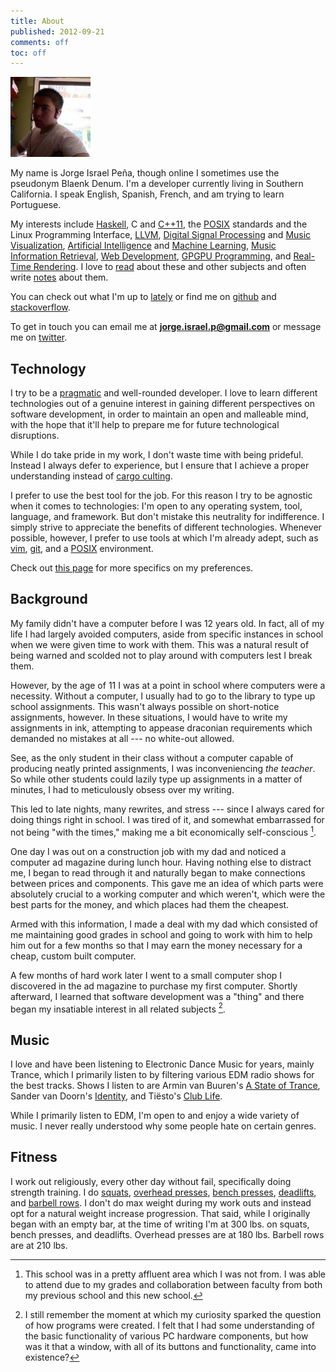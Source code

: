 ```yaml
---
title: About
published: 2012-09-21
comments: off
toc: off
---
```


<img src="/images/me.png" class="right" width="128" id="me">

My name is Jorge Israel Peña, though online I sometimes use the pseudonym Blaenk Denum. I'm a developer currently living in Southern California. I speak English, Spanish, French, and am trying to learn Portuguese.

My interests include [Haskell](http://en.wikipedia.org/wiki/Haskell_(programming_language)), C and [C++11](http://en.wikipedia.org/wiki/C%2B%2B11), the [POSIX](http://en.wikipedia.org/wiki/POSIX) standards and the Linux Programming Interface, [LLVM](http://en.wikipedia.org/wiki/LLVM), [Digital Signal Processing](http://en.wikipedia.org/wiki/Digital_signal_processing) and [Music Visualization](http://en.wikipedia.org/wiki/Music_visualization), [Artificial Intelligence](http://en.wikipedia.org/wiki/Artificial_intelligence) and [Machine Learning](http://en.wikipedia.org/wiki/Machine_learning), [Music Information Retrieval](http://en.wikipedia.org/wiki/Music_information_retrieval), [Web Development](http://en.wikipedia.org/wiki/Web_development), [GPGPU Programming](http://en.wikipedia.org/wiki/General-purpose_computing_on_graphics_processing_units), and [Real-Time Rendering](http://en.wikipedia.org/wiki/Real_Time_rendering). I love to [read](/reads/) about these and other subjects and often write [notes](/notes/) about them.

You can check out what I'm up to [lately](/lately) or find me on [github](http://github.com/blaenk) and [stackoverflow](http://stackoverflow.com/users/101090/jorge-israel-pena).

To get in touch you can email me at **jorge.israel.p@gmail.com** or message me on [twitter](https://twitter.com/blaenk).

## Technology

I try to be a [pragmatic](http://en.wikipedia.org/wiki/The_Pragmatic_Programmer) and well-rounded developer. I love to learn different technologies out of a genuine interest in gaining different perspectives on software development, in order to maintain an open and malleable mind, with the hope that it'll help to prepare me for future technological disruptions.

While I do take pride in my work, I don't waste time with being prideful. Instead I always defer to experience, but I ensure that I achieve a proper understanding instead of [cargo culting](http://en.wikipedia.org/wiki/Cargo_cult_programming).

I prefer to use the best tool for the job. For this reason I try to be agnostic when it comes to technologies: I'm open to any operating system, tool, language, and framework. But don't mistake this neutrality for indifference. I simply strive to appreciate the benefits of different technologies. Whenever possible, however, I prefer to use tools at which I'm already adept, such as [vim](http://en.wikipedia.org/wiki/Vim_(text_editor)), [git](http://git-scm.com/), and a [POSIX](http://en.wikipedia.org/wiki/POSIX) environment.

Check out [this page](/uses-this) for more specifics on my preferences.

## Background

My family didn't have a computer before I was 12 years old. In fact, all of my life I had largely avoided computers, aside from specific instances in school when we were given time to work with them. This was a natural result of being warned and scolded not to play around with computers lest I break them.

However, by the age of 11 I was at a point in school where computers were a necessity. Without a computer, I usually had to go to the library to type up school assignments. This wasn't always possible on short-notice assignments, however. In these situations, I would have to write my assignments in ink, attempting to appease draconian requirements which demanded no mistakes at all --- no white-out allowed.

See, as the only student in their class without a computer capable of producing neatly printed assignments, I was inconveniencing _the teacher_. So while other students could lazily type up assignments in a matter of minutes, I had to meticulously obsess over my writing.

This led to late nights, many rewrites, and stress --- since I always cared for doing things right in school. I was tired of it, and somewhat embarrassed for not being "with the times," making me a bit economically self-conscious [^tma].

One day I was out on a construction job with my dad and noticed a computer ad magazine during lunch hour. Having nothing else to distract me, I began to read through it and naturally began to make connections between prices and components. This gave me an idea of which parts were absolutely crucial to a working computer and which weren't, which were the best parts for the money, and which places had them the cheapest.

Armed with this information, I made a deal with my dad which consisted of me maintaining good grades in school and going to work with him to help him out for a few months so that I may earn the money necessary for a cheap, custom built computer.

A few months of hard work later I went to a small computer shop I discovered in the ad magazine to purchase my first computer. Shortly afterward, I learned that software development was a "thing" and there began my insatiable interest in all related subjects [^window].

## Music

I love and have been listening to Electronic Dance Music for years, mainly Trance, which I primarily listen to by filtering various EDM radio shows for the best tracks. Shows I listen to are Armin van Buuren's [A State of Trance](http://www.astateoftrance.com/), Sander van Doorn's [Identity](http://www.sandervandoorn.com/radio/), and Tiësto's [Club Life](http://www.tiesto.com/Tiesto-club-life-podcasts).

While I primarily listen to EDM, I'm open to and enjoy a wide variety of music. I never really understood why some people hate on certain genres.

## Fitness

I work out religiously, every other day without fail, specifically doing strength training. I do [squats](http://www.exrx.net/WeightExercises/Quadriceps/BBFullSquat.html), [overhead presses](http://www.exrx.net/WeightExercises/DeltoidAnterior/BBMilitaryPress.html), [bench presses](http://www.exrx.net/WeightExercises/PectoralSternal/BBBenchPress.html), [deadlifts](http://www.exrx.net/WeightExercises/ErectorSpinae/BBDeadlift.html), and [barbell rows](http://www.exrx.net/WeightExercises/BackGeneral/BBBentOverRow.html). I don't do max weight during my work outs and instead opt for a natural weight increase progression. That said, while I originally began with an empty bar, at the time of writing I'm at 300 lbs. on squats, bench presses, and deadlifts. Overhead presses are at 180 lbs. Barbell rows are at 210 lbs.

[^tma]: This school was in a pretty affluent area which I was not from. I was able to attend due to my grades and collaboration between faculty from both my previous school and this new school.
[^window]: I still remember the moment at which my curiosity sparked the question of how programs were created. I felt that I had some understanding of the basic functionality of various PC hardware components, but how was it that a window, with all of its buttons and functionality, came into existence?
